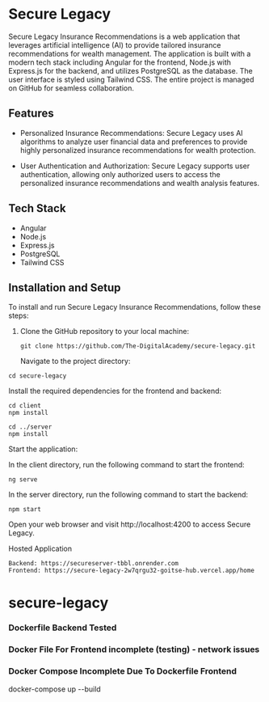 # Secure Legacy 

Secure Legacy Insurance Recommendations is a web application that leverages artificial intelligence (AI) to provide tailored insurance recommendations for wealth management. The application is built with a modern tech stack including Angular for the frontend, Node.js with Express.js for the backend, and utilizes PostgreSQL as the database. The user interface is styled using Tailwind CSS. The entire project is managed on GitHub for seamless collaboration.

## Features

- Personalized Insurance Recommendations: Secure Legacy uses AI algorithms to analyze user financial data and preferences to provide highly personalized insurance recommendations for wealth protection.

- User Authentication and Authorization: Secure Legacy supports user authentication, allowing only authorized users to access the personalized insurance recommendations and wealth analysis features.

## Tech Stack

- Angular
- Node.js
- Express.js
- PostgreSQL
- Tailwind CSS

## Installation and Setup

To install and run Secure Legacy Insurance Recommendations, follow these steps:

1. Clone the GitHub repository to your local machine:

   ```
   git clone https://github.com/The-DigitalAcademy/secure-legacy.git
   ```

   Navigate to the project directory:

```
cd secure-legacy

```
Install the required dependencies for the frontend and backend:

```
cd client
npm install
```

```
cd ../server
npm install
```

Start the application:

In the client directory, run the following command to start the frontend:

```
ng serve
```
In the server directory, run the following command to start the backend:
```
npm start
```
Open your web browser and visit http://localhost:4200 to access Secure Legacy.

Hosted Application
```
Backend: https://secureserver-tbbl.onrender.com
Frontend: https://secure-legacy-2w7qrgu32-goitse-hub.vercel.app/home
```
# secure-legacy

### Dockerfile Backend Tested
### Docker File For Frontend incomplete (testing) - network issues
### Docker Compose Incomplete Due To Dockerfile Frontend

docker-compose up --build
